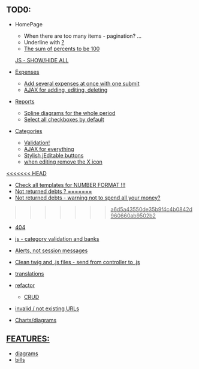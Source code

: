 TOD0:
-----

* HomePage 
    * When there are too many items - pagination? ...
    * Underline with <u> ?
    * The sum of percents to be 100

    JS - SHOW/HIDE ALL

* Expenses
    * Add several expenses at once with one submit
    * AJAX for adding, editing, deleting

* Reports
    * Spline diagrams for the whole period
    * Select all checkboxes by default

* Categories
    * Validation! 
    * AJAX for everything
    * Stylish jEditable buttons
    * when editing remove the X icon

<<<<<<< HEAD
* Check all templates for NUMBER FORMAT !!!
* Not returned debts ?
=======
* Not returned debts - warning not to spend all your money?
>>>>>>> a6d5a43550de35b9f4c4b0842d960660ab9502b2
* 404 
* js - category validation and banks  
* Alerts, not session messages
* Clean twig and .js files - send from controller to .js

* translations
* refactor
  * CRUD 
* invalid / not existing URLs
* Charts/diagrams

FEATURES:
---------

* diagrams
* bills
